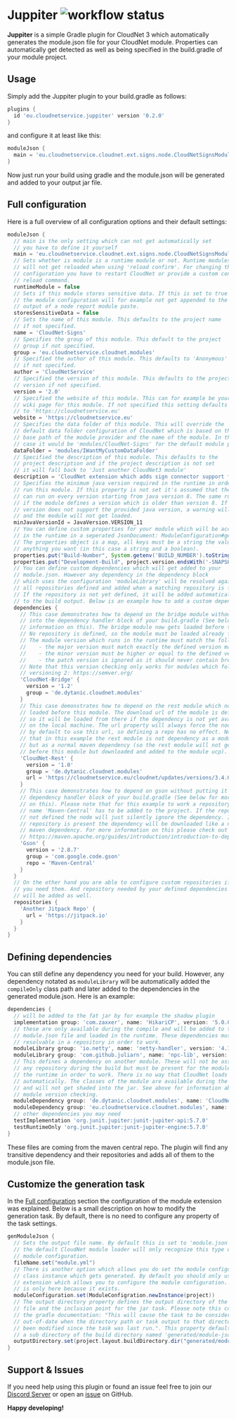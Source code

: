# Juppiter ![workflow status](https://github.com/CloudNetService/juppiter/actions/workflows/build.yml/badge.svg)

**Juppiter** is a simple Gradle plugin for CloudNet 3 which automatically generates the module.json file for your
CloudNet module. Properties can automatically get detected as well as being specified in the build.gradle of your module
project.

## Usage

Simply add the Juppiter plugin to your build.gradle as follows:

```groovy
plugins {
  id 'eu.cloudnetservice.juppiter' version '0.2.0'
}
```

and configure it at least like this:

```groovy
moduleJson {
  main = 'eu.cloudnetservice.cloudnet.ext.signs.node.CloudNetSignsModule'
}
```

Now just run your build using gradle and the module.json will be generated and added to your output jar file.

## Full configuration

Here is a full overview of all configuration options and their default settings:

```groovy
moduleJson {
  // main is the only setting which can not get automatically set
  // you have to define it yourself
  main = 'eu.cloudnetservice.cloudnet.ext.signs.node.CloudNetSignsModule'
  // Sets whether is module is a runtime module or not. Runtime modules
  // will not get reloaded when using 'reload confirm'. For changing their
  // configuration you have to restart CloudNet or provide a custom config
  // reload command.
  runtimeModule = false
  // Sets if this module stores sensitive data. If this is set to true
  // the module configuration will for example not get appended to the
  // output of a node report module paste.
  storesSensitiveData = false
  // Sets the name of this module. This defaults to the project name
  // if not specified.
  name = 'CloudNet-Signs'
  // Specifies the group of this module. This default to the project
  // group if not specified.
  group = 'eu.cloudnetservice.cloudnet.modules'
  // Specified the author of this module. This defaults to 'Anonymous'
  // if not specified.
  author = 'CloudNetService'
  // Specified the version of this module. This defaults to the project
  // version if not specified.
  version = '2.0'
  // Specified the website of this module. This can for example be your
  // wiki page for this module. If not specified this setting defaults
  // to 'https://cloudnetservice.eu'
  website = 'https://cloudnetservice.eu'
  // Specifies the data folder of this module. This will override the
  // default data folder configuration of CloudNet which is based on the
  // base path of the module provider and the name of the module. In this
  // case it would be 'modules/CloudNet-Signs' for the default module provider.
  dataFolder = 'modules/IWantMyCustomDataFolder'
  // Specified the description of this module. This defaults to the
  // project description and if the project description is not set
  // it will fall back to 'Just another CloudNet3 module'
  description = 'CloudNet extension which adds sign connector support for Bukkit, Nukkit and Sponge'
  // Specifies the minimum java version required in the runtime in order to 
  // run this module. If this property is not set it's assumed that the module
  // can run on every version starting from java version 8. The same rule applies
  // if the module defines a version which is older than version 8. If the runtime
  // version does not support the provided java version, a warning will be printed
  // and the module will not get loaded.
  minJavaVersionId = JavaVersion.VERSION_11
  // You can define custom properties for your module which will be accessible
  // in the runtime in a seperated JsonDocument: ModuleConfiguration#getProperties.
  // The properties object is a map, all keys must be a string the values can be
  // anything you want (in this case a string and a boolean).
  properties.put("Build-Number", System.getenv('BUILD_NUMBER').toString())
  properties.put("Development-Build", project.version.endsWith('-SNAPSHOT'))
  // You can define custom dependencies which will get added to your
  // module.json. However any dependency in the dependency block
  // which uses the configuration 'moduleLibrary' will be resolved against
  // all repositories defined and added when a matching repository is found.
  // If the repository is not yet defined, it will be added automatically
  // to the build output. Below is an example how to add a custom dependencies.
  dependencies {
    // This case demonstrates how to depend on the bridge module without putting it 
    // into the dependency handler block of your build.gradle (See below for more 
    // information on this). The bridge module now gets loaded before this module.
    // No repository is defined, so the module must be loaded already for this to work.
    // The module version which runs in the runtime must match the following convention:
    //    - the major version must match exactly the defined version major
    //    - the minor version must be higher or equal to the defined version minor
    //    - the patch version is ignored as it should never contain breaking changes
    // Note that this version checking only works for modules which follow the semantic
    // versioning 2: https://semver.org/
    'CloudNet-Bridge' {
      version = '1.2'
      group = 'de.dytanic.cloudnet.modules'
    }
    // This case demonstrates how to depend on the rest module which now gets 
    // loaded before this module. The download url of the module is defined
    // so it will be loaded from there if the dependency is not yet available
    // on the local machine. The url property will always force the node
    // by default to use this url, so defining a repo has no effect. Note
    // that in this example the rest module is not dependency as a module
    // but as a normal maven dependency (so the rest module will not get loaded
    // before this module but downloaded and added to the module ucp).
    'CloudNet-Rest' {
      version = '1.0'
      group = 'de.dytanic.cloudnet.modules'
      url = 'https://cloudnetservice.eu/cloudnet/updates/versions/3.4.0-RELEASE/cloudnet-rest.jar'
    }
    // This case demonstrates how to depend on gson without putting it into the
    // dependency handler block of your build.gradle (See below for more information
    // on this). Please note that for this example to work a repository with the
    // name 'Maven-Central' has to be added to the project. If the repository is
    // not defined the node will just silently ignore the dependency. If the
    // repository is present the dependency will be downloaded like a normal
    // maven dependency. For more information on this please check out the docs:
    // https://maven.apache.org/guides/introduction/introduction-to-dependency-mechanism.html
    'Gson' {
      version = '2.8.7'
      group = 'com.google.code.gson'
      repo = 'Maven-Central'
    }
  }
  // On the other hand you are able to configure custom repositories if
  // you need them. And repository needed by your defined dependencies
  // will be added as well.
  repositories {
    'Another Jitpack Repo' {
      url = 'https://jitpack.io'
    }
  }
}
```

## Defining dependencies

You can still define any dependency you need for your build. However, any dependency notated as `moduleLibrary` will be
automatically added the `compileOnly` class path and later added to the dependencies in the generated module.json. Here
is an example:

```groovy
dependencies {
  // will be added to the fat jar by for example the shadow plugin
  implementation group: 'com.zaxxer', name: 'HikariCP', version: '5.0.0'
  // these are only available during the compile and will be added to the
  // module.json file and loaded in the runtime. These dependencies must be
  // resolvable in a repository in order to work.
  moduleLibrary group: 'io.netty', name: 'netty-handler', version: '4.1.66.Final'
  moduleLibrary group: 'com.github.juliarn', name: 'npc-lib', version: 'development-SNAPSHOT'
  // This defines a dependency on another module. These will not be associated with
  // any repository during the build but must be present for the module provider in
  // the runtime in order to work. There is no way that CloudNet loads module dependencies
  // automatically. The classes of the module are available during the compile process
  // and will not get shaded into the jar. See above for information about strict
  // module version checking.
  moduleDependency group: 'de.dytanic.cloudnet.modules', name: 'CloudNet-Bridge', version: '1.2'
  moduleDependency group: 'eu.cloudnetservice.cloudnet.modules', name: 'CloudNet-Signs', version: '2.0'
  // other dependencies you may need
  testImplementation 'org.junit.jupiter:junit-jupiter-api:5.7.0'
  testRuntimeOnly 'org.junit.jupiter:junit-jupiter-engine:5.7.0'
}
```

These files are coming from the maven central repo. The plugin will find any transitive dependency and their
repositories and adds all of them to the module.json file.

## Customize the generation task

In the [Full configuration](#full-configuration) section the configuration of the module extension was explained. Below
is a small description on how to modify the generation task. By default, there is no need to configure any property of
the task settings.

```groovy
genModuleJson {
  // Sets the output file name. By default this is set to 'module.json' as
  // the default CloudNet module loader will only recognize this type of
  // module configuration.
  fileName.set("module.yml")
  // There is another option which allows you do set the module configuration
  // class instance which gets generated. By default you should only use the
  // extension which allows you to configure the module configuration. This
  // is only here because it exists.
  moduleConfiguration.set(ModuleConfigration.newInstance(project))
  // The output directory property defines the output directory of the generated
  // file and the inclusion point for the jar task. Please note this comment of
  // the gradle documentation: "This will cause the task to be considered 
  // out-of-date when the directory path or task output to that directory has 
  // been modified since the task was last run.". This property defaults to
  // a sub directory of the build directory named 'generated/module-json'.
  outputDirectory.set(project.layout.buildDirectory.dir("generated/module-yaml"))
}
```

## Support & Issues

If you need help using this plugin or found an issue feel free to join
our [Discord Server](https://discord.cloudnetservice.eu/) or open
an [issue](https://github.com/CloudNetService/juppiter/issues/new) on GitHub.

**Happy developing!**
